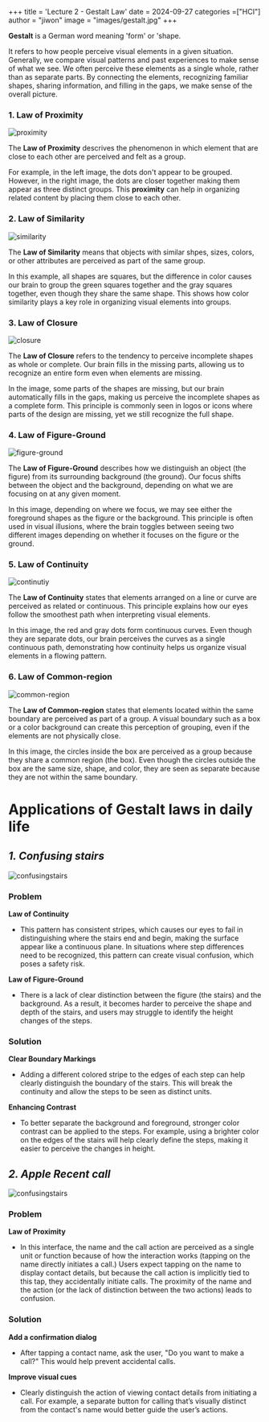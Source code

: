 +++
title = 'Lecture 2 - Gestalt Law'
date = 2024-09-27
categories =["HCI"]
author = "jiwon"
image = "images/gestalt.jpg"
+++

**Gestalt** is a German word meaning 'form' or 'shape. 

It refers to how people perceive visual elements in a given situation. Generally, we compare visual patterns and past experiences to make sense of what we see. We often perceive these elements as a single whole, rather than as separate parts. By connecting the elements, recognizing familiar shapes, sharing information, and filling in the gaps, we make sense of the overall picture.

### 1. Law of Proximity 

![proximity](images/proximity.jpg)

The **Law of Proximity** descrives the phenomenon in which element that are close to each other are perceived and felt as a group. 

For example, in the left image, the dots don't appear to be grouped. However, in the right image, the dots are closer together making them appear as three distinct groups. This **proximity** can help in organizing related content by placing them close to each other. 


### 2. Law of Similarity

![similarity](images/similarity.jpg)

The **Law of Similarity** means that objects with similar shpes, sizes, colors, or other attributes are perceived as part of the same group.

In this example, all shapes are squares, but the difference in color causes our brain to group the green squares together and the gray squares together, even though they share the same shape. This shows how color similarity plays a key role in organizing visual elements into groups.


### 3. Law of Closure


![closure](images/closure.jpg)

The **Law of Closure** refers to the tendency to perceive incomplete shapes as whole or complete. Our brain fills in the missing parts, allowing us to recognize an entire form even when elements are missing. 


In the image, some parts of the shapes are missing, but our brain automatically fills in the gaps, making us perceive the incomplete shapes as a complete form. This principle is commonly seen in logos or icons where parts of the design are missing, yet we still recognize the full shape.


### 4. Law of Figure-Ground

![figure-ground](images/figureground.jpg)

The **Law of Figure-Ground** describes how we distinguish an object (the figure) from its surrounding background (the ground). Our focus shifts between the object and the background, depending on what we are focusing on at any given moment.

In this image, depending on where we focus, we may see either the foreground shapes as the figure or the background. This principle is often used in visual illusions, where the brain toggles between seeing two different images depending on whether it focuses on the figure or the ground.


### 5. Law of Continuity 

![continutiy](images/continuity.jpg)

The **Law of Continuity** states that elements arranged on a line or curve are perceived as related or continuous. This principle explains how our eyes follow the smoothest path when interpreting visual elements.

In this image, the red and gray dots form continuous curves. Even though they are separate dots, our brain perceives the curves as a single continuous path, demonstrating how continuity helps us organize visual elements in a flowing pattern.


### 6. Law of Common-region

![common-region](images/commonregion.jpg)

The **Law of Common-region** states that elements located within the same boundary are perceived as part of a group. A visual boundary such as a box or a color background can create this perception of grouping, even if the elements are not physically close.

In this image, the circles inside the box are perceived as a group because they share a common region (the box). Even though the circles outside the box are the same size, shape, and color, they are seen as separate because they are not within the same boundary.


# Applications of Gestalt laws in daily life
## *1. Confusing stairs*

![confusingstairs](images/gl_ex1.jpg)

### Problem

**Law of Continuity** 

- This pattern has consistent stripes, which causes our eyes to fail in distinguishing where the stairs end and begin, making the surface appear like a continuous plane. In situations where step differences need to be recognized, this pattern can create visual confusion, which poses a safety risk.

**Law of Figure-Ground**

- There is a lack of clear distinction between the figure (the stairs) and the background. As a result, it becomes harder to perceive the shape and depth of the stairs, and users may struggle to identify the height changes of the steps.

### Solution

**Clear Boundary Markings**
- Adding a different colored stripe to the edges of each step can help clearly distinguish the boundary of the stairs. This will break the continuity and allow the steps to be seen as distinct units.

**Enhancing Contrast**
- To better separate the background and foreground, stronger color contrast can be applied to the steps. For example, using a brighter color on the edges of the stairs will help clearly define the steps, making it easier to perceive the changes in height.



## *2. Apple Recent call*

![confusingstairs](images/gl_ex2.jpg)

### Problem

**Law of Proximity**
- In this interface, the name and the call action are perceived as a single unit or function because of how the interaction works (tapping on the name directly initiates a call.) Users expect tapping on the name to display contact details, but because the call action is implicitly tied to this tap, they accidentally initiate calls. The proximity of the name and the action (or the lack of distinction between the two actions) leads to confusion.

### Solution

**Add a confirmation dialog**
- After tapping a contact name, ask the user, "Do you want to make a call?" This would help prevent accidental calls.

**Improve visual cues**
- Clearly distinguish the action of viewing contact details from initiating a call. For example, a separate button for calling that’s visually distinct from the contact's name would better guide the user’s actions.

